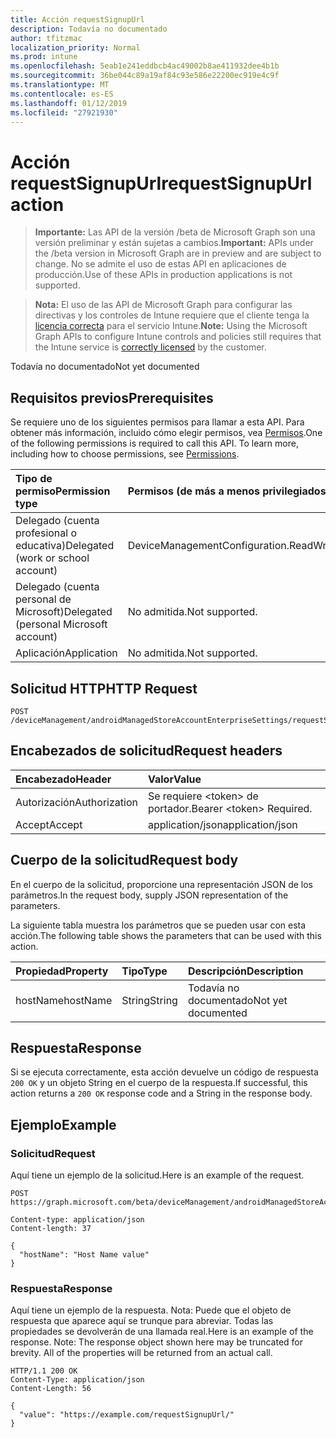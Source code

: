 ```yaml
---
title: Acción requestSignupUrl
description: Todavía no documentado
author: tfitzmac
localization_priority: Normal
ms.prod: intune
ms.openlocfilehash: 5eab1e241eddbcb4ac49002b8ae411932dee4b1b
ms.sourcegitcommit: 36be044c89a19af84c93e586e22200ec919e4c9f
ms.translationtype: MT
ms.contentlocale: es-ES
ms.lasthandoff: 01/12/2019
ms.locfileid: "27921930"
---
```

# <a name="requestsignupurl-action"></a><span data-ttu-id="557e6-103">Acción requestSignupUrl</span><span class="sxs-lookup"><span data-stu-id="557e6-103">requestSignupUrl action</span></span>

> <span data-ttu-id="557e6-104">**Importante:** Las API de la versión /beta de Microsoft Graph son una versión preliminar y están sujetas a cambios.</span><span class="sxs-lookup"><span data-stu-id="557e6-104">**Important:** APIs under the /beta version in Microsoft Graph are in preview and are subject to change.</span></span> <span data-ttu-id="557e6-105">No se admite el uso de estas API en aplicaciones de producción.</span><span class="sxs-lookup"><span data-stu-id="557e6-105">Use of these APIs in production applications is not supported.</span></span>

> <span data-ttu-id="557e6-106">**Nota:** El uso de las API de Microsoft Graph para configurar las directivas y los controles de Intune requiere que el cliente tenga la [licencia correcta](https://go.microsoft.com/fwlink/?linkid=839381) para el servicio Intune.</span><span class="sxs-lookup"><span data-stu-id="557e6-106">**Note:** Using the Microsoft Graph APIs to configure Intune controls and policies still requires that the Intune service is [correctly licensed](https://go.microsoft.com/fwlink/?linkid=839381) by the customer.</span></span>

<span data-ttu-id="557e6-107">Todavía no documentado</span><span class="sxs-lookup"><span data-stu-id="557e6-107">Not yet documented</span></span>
## <a name="prerequisites"></a><span data-ttu-id="557e6-108">Requisitos previos</span><span class="sxs-lookup"><span data-stu-id="557e6-108">Prerequisites</span></span>
<span data-ttu-id="557e6-p102">Se requiere uno de los siguientes permisos para llamar a esta API. Para obtener más información, incluido cómo elegir permisos, vea [Permisos](/graph/permissions-reference).</span><span class="sxs-lookup"><span data-stu-id="557e6-p102">One of the following permissions is required to call this API. To learn more, including how to choose permissions, see [Permissions](/graph/permissions-reference).</span></span>

|<span data-ttu-id="557e6-111">Tipo de permiso</span><span class="sxs-lookup"><span data-stu-id="557e6-111">Permission type</span></span>|<span data-ttu-id="557e6-112">Permisos (de más a menos privilegiados)</span><span class="sxs-lookup"><span data-stu-id="557e6-112">Permissions (from most to least privileged)</span></span>|
|:---|:---|
|<span data-ttu-id="557e6-113">Delegado (cuenta profesional o educativa)</span><span class="sxs-lookup"><span data-stu-id="557e6-113">Delegated (work or school account)</span></span>|<span data-ttu-id="557e6-114">DeviceManagementConfiguration.ReadWrite.All</span><span class="sxs-lookup"><span data-stu-id="557e6-114">DeviceManagementConfiguration.ReadWrite.All</span></span>|
|<span data-ttu-id="557e6-115">Delegado (cuenta personal de Microsoft)</span><span class="sxs-lookup"><span data-stu-id="557e6-115">Delegated (personal Microsoft account)</span></span>|<span data-ttu-id="557e6-116">No admitida.</span><span class="sxs-lookup"><span data-stu-id="557e6-116">Not supported.</span></span>|
|<span data-ttu-id="557e6-117">Aplicación</span><span class="sxs-lookup"><span data-stu-id="557e6-117">Application</span></span>|<span data-ttu-id="557e6-118">No admitida.</span><span class="sxs-lookup"><span data-stu-id="557e6-118">Not supported.</span></span>|

## <a name="http-request"></a><span data-ttu-id="557e6-119">Solicitud HTTP</span><span class="sxs-lookup"><span data-stu-id="557e6-119">HTTP Request</span></span>
<!-- {
  "blockType": "ignored"
}
-->
``` http
POST /deviceManagement/androidManagedStoreAccountEnterpriseSettings/requestSignupUrl
```

## <a name="request-headers"></a><span data-ttu-id="557e6-120">Encabezados de solicitud</span><span class="sxs-lookup"><span data-stu-id="557e6-120">Request headers</span></span>
|<span data-ttu-id="557e6-121">Encabezado</span><span class="sxs-lookup"><span data-stu-id="557e6-121">Header</span></span>|<span data-ttu-id="557e6-122">Valor</span><span class="sxs-lookup"><span data-stu-id="557e6-122">Value</span></span>|
|:---|:---|
|<span data-ttu-id="557e6-123">Autorización</span><span class="sxs-lookup"><span data-stu-id="557e6-123">Authorization</span></span>|<span data-ttu-id="557e6-124">Se requiere &lt;token&gt; de portador.</span><span class="sxs-lookup"><span data-stu-id="557e6-124">Bearer &lt;token&gt; Required.</span></span>|
|<span data-ttu-id="557e6-125">Accept</span><span class="sxs-lookup"><span data-stu-id="557e6-125">Accept</span></span>|<span data-ttu-id="557e6-126">application/json</span><span class="sxs-lookup"><span data-stu-id="557e6-126">application/json</span></span>|

## <a name="request-body"></a><span data-ttu-id="557e6-127">Cuerpo de la solicitud</span><span class="sxs-lookup"><span data-stu-id="557e6-127">Request body</span></span>
<span data-ttu-id="557e6-128">En el cuerpo de la solicitud, proporcione una representación JSON de los parámetros.</span><span class="sxs-lookup"><span data-stu-id="557e6-128">In the request body, supply JSON representation of the parameters.</span></span>

<span data-ttu-id="557e6-129">La siguiente tabla muestra los parámetros que se pueden usar con esta acción.</span><span class="sxs-lookup"><span data-stu-id="557e6-129">The following table shows the parameters that can be used with this action.</span></span>

|<span data-ttu-id="557e6-130">Propiedad</span><span class="sxs-lookup"><span data-stu-id="557e6-130">Property</span></span>|<span data-ttu-id="557e6-131">Tipo</span><span class="sxs-lookup"><span data-stu-id="557e6-131">Type</span></span>|<span data-ttu-id="557e6-132">Descripción</span><span class="sxs-lookup"><span data-stu-id="557e6-132">Description</span></span>|
|:---|:---|:---|
|<span data-ttu-id="557e6-133">hostName</span><span class="sxs-lookup"><span data-stu-id="557e6-133">hostName</span></span>|<span data-ttu-id="557e6-134">String</span><span class="sxs-lookup"><span data-stu-id="557e6-134">String</span></span>|<span data-ttu-id="557e6-135">Todavía no documentado</span><span class="sxs-lookup"><span data-stu-id="557e6-135">Not yet documented</span></span>|



## <a name="response"></a><span data-ttu-id="557e6-136">Respuesta</span><span class="sxs-lookup"><span data-stu-id="557e6-136">Response</span></span>
<span data-ttu-id="557e6-137">Si se ejecuta correctamente, esta acción devuelve un código de respuesta `200 OK` y un objeto String en el cuerpo de la respuesta.</span><span class="sxs-lookup"><span data-stu-id="557e6-137">If successful, this action returns a `200 OK` response code and a String in the response body.</span></span>

## <a name="example"></a><span data-ttu-id="557e6-138">Ejemplo</span><span class="sxs-lookup"><span data-stu-id="557e6-138">Example</span></span>
### <a name="request"></a><span data-ttu-id="557e6-139">Solicitud</span><span class="sxs-lookup"><span data-stu-id="557e6-139">Request</span></span>
<span data-ttu-id="557e6-140">Aquí tiene un ejemplo de la solicitud.</span><span class="sxs-lookup"><span data-stu-id="557e6-140">Here is an example of the request.</span></span>
``` http
POST https://graph.microsoft.com/beta/deviceManagement/androidManagedStoreAccountEnterpriseSettings/requestSignupUrl

Content-type: application/json
Content-length: 37

{
  "hostName": "Host Name value"
}
```

### <a name="response"></a><span data-ttu-id="557e6-141">Respuesta</span><span class="sxs-lookup"><span data-stu-id="557e6-141">Response</span></span>
<span data-ttu-id="557e6-p103">Aquí tiene un ejemplo de la respuesta. Nota: Puede que el objeto de respuesta que aparece aquí se trunque para abreviar. Todas las propiedades se devolverán de una llamada real.</span><span class="sxs-lookup"><span data-stu-id="557e6-p103">Here is an example of the response. Note: The response object shown here may be truncated for brevity. All of the properties will be returned from an actual call.</span></span>
``` http
HTTP/1.1 200 OK
Content-Type: application/json
Content-Length: 56

{
  "value": "https://example.com/requestSignupUrl/"
}
```






